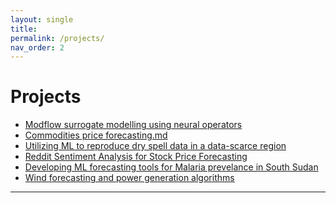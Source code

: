 ```yaml
---
layout: single
title: 
permalink: /projects/
nav_order: 2
---
```


<h1 class="manual_title">Projects</h1>

- <a href="https://github.com/Pargo18/panagiotismavritsakis.github.io/blob/main/projects/AI-for-groundwater-modelling.md" class="white-link">Modflow surrogate modelling using neural operators</a>
- <a href="/projects/commodities-forecasting.md/" class="white-link">Commodities price forecasting.md</a>
- <a href="/projects/dry-spell-forecasting.md/" class="white-link">Utilizing ML to reproduce dry spell data in a data-scarce region</a>
- <a href="/projects/reddit-sentiment.md/" class="white-link">Reddit Sentiment Analysis for Stock Price Forecasting</a>
- <a href="/projects/malaria-predictive.md/" class="white-link">Developing ML forecasting tools for Malaria prevelance in South Sudan</a>
- <a href="/projects/wind-forecasting.md/" class="white-link">Wind forecasting and power generation algorithms</a>

---
